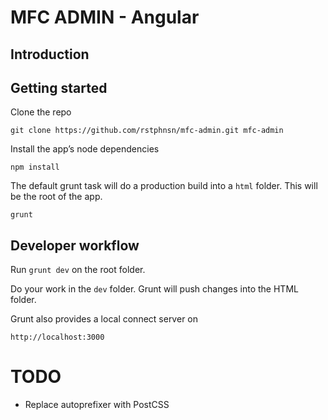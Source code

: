 # MFC ADMIN - Angular

## Introduction


## Getting started

Clone the repo

`git clone https://github.com/rstphnsn/mfc-admin.git mfc-admin`

Install the app’s node dependencies

`npm install`

The default grunt task will do a production build into a `html` folder. This will be the root of the app.

`grunt`

## Developer workflow

Run `grunt dev` on the root folder.

Do your work in the `dev` folder. Grunt will push changes into the HTML folder.

Grunt also provides a local connect server on

`http://localhost:3000`


# TODO

 - Replace autoprefixer with PostCSS